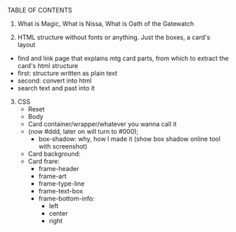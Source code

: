 TABLE OF CONTENTS


1. What is Magic, What is Nissa, What is Oath of the Gatewatch

2. HTML structure without fonts or anything. Just the boxes, a card's layout
* find and link page that explains mtg card parts, from which to extract the card's html structure
* first: structure written as plain text
* second: convert into html
* search text and past into it
    
3. CSS
    * Reset
    * Body
    * Card container/wrapper/whatever you wanna call it
     * (now #ddd, later on will turn to #000);
        * box-shadow: why, how I made it (show box shadow online tool with screenshot)
    * Card background:
    * Card frare:
        * frame-header
        * frame-art
        * frame-type-line
        * frame-text-box
        * frame-bottom-info:
            * left
            * center 
            * right